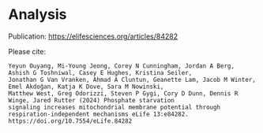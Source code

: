 # Analysis

Publication: https://elifesciences.org/articles/84282

Please cite: 
```
Yeyun Ouyang, Mi-Young Jeong, Corey N Cunningham, Jordan A Berg, Ashish G Toshniwal, Casey E Hughes, Kristina Seiler,
Jonathan G Van Vranken, Ahmad A Cluntun, Geanette Lam, Jacob M Winter, Emel Akdoǧan, Katja K Dove, Sara M Nowinski,
Matthew West, Greg Odorizzi, Steven P Gygi, Cory D Dunn, Dennis R Winge, Jared Rutter (2024) Phosphate starvation
signaling increases mitochondrial membrane potential through respiration-independent mechanisms eLife 13:e84282.
https://doi.org/10.7554/eLife.84282
    
```
